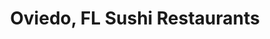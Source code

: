 ---
layout: city
title: Oviedo, FL Sushi Restaurants
permalink: /florida/oviedo/
stateAbbr: FL
stateName: Florida
cityName: Oviedo

---